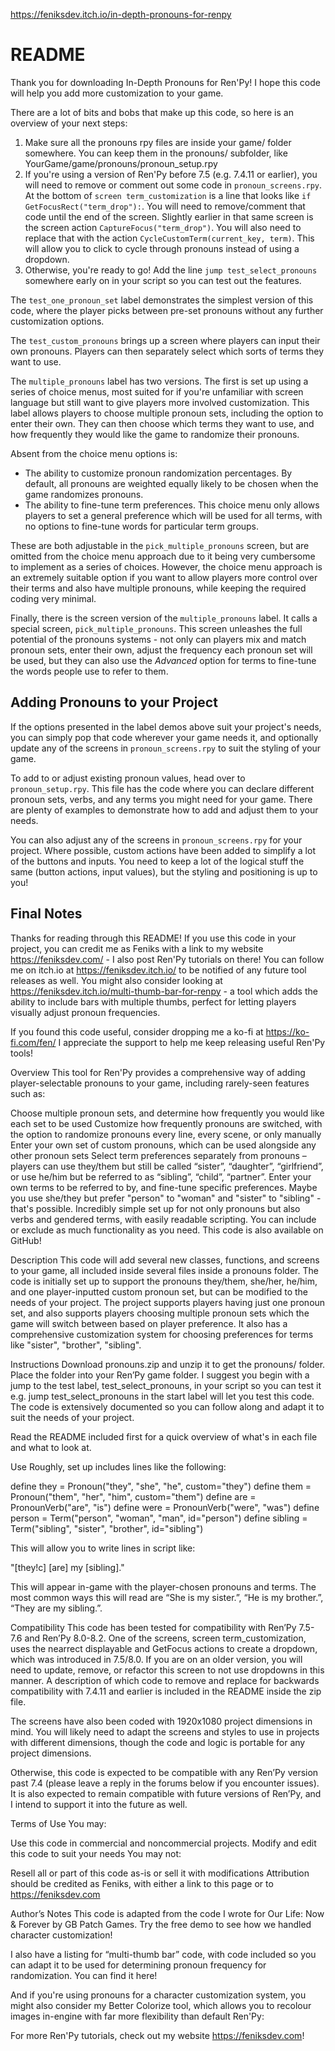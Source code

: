 https://feniksdev.itch.io/in-depth-pronouns-for-renpy
# README

Thank you for downloading In-Depth Pronouns for Ren'Py! I hope this code will help you add more customization to your game.

There are a lot of bits and bobs that make up this code, so here is an overview of your next steps:

1. Make sure all the pronouns rpy files are inside your game/ folder somewhere. You can keep them in the pronouns/ subfolder, like YourGame/game/pronouns/pronoun_setup.rpy
2. If you're using a version of Ren'Py before 7.5 (e.g. 7.4.11 or earlier), you will need to remove or comment out some code in `pronoun_screens.rpy`. At the bottom of `screen term_customization` is a line that looks like `if GetFocusRect("term_drop"):`. You will need to remove/comment that code until the end of the screen. Slightly earlier in that same screen is the screen action `CaptureFocus("term_drop")`. You will also need to replace that with the action `CycleCustomTerm(current_key, term)`. This will allow you to click to cycle through pronouns instead of using a dropdown.
3. Otherwise, you're ready to go! Add the line `jump test_select_pronouns` somewhere early on in your script so you can test out the features.

The `test_one_pronoun_set` label demonstrates the simplest version of this code, where the player picks between pre-set pronouns without any further customization options.

The `test_custom_pronouns` brings up a screen where players can input their own pronouns. Players can then separately select which sorts of terms they want to use.

The `multiple_pronouns` label has two versions. The first is set up using a series of choice menus, most suited for if you're unfamiliar with screen language but still want to give players more involved customization. This label allows players to choose multiple pronoun sets, including the option to enter their own. They can then choose which terms they want to use, and how frequently they would like the game to randomize their pronouns.

Absent from the choice menu options is:

- The ability to customize pronoun randomization percentages. By default, all pronouns are weighted equally likely to be chosen when the game randomizes pronouns.
- The ability to fine-tune term preferences. This choice menu only allows players to set a general preference which will be used for all terms, with no options to fine-tune words for particular term groups.

These are both adjustable in the `pick_multiple_pronouns` screen, but are omitted from the choice menu approach due to it being very cumbersome to implement as a series of choices. However, the choice menu approach is an extremely suitable option if you want to allow players more control over their terms and also have multiple pronouns, while keeping the required coding very minimal.

Finally, there is the screen version of the `multiple_pronouns` label. It calls a special screen, `pick_multiple_pronouns`. This screen unleashes the full potential of the pronouns systems - not only can players mix and match pronoun sets, enter their own, adjust the frequency each pronoun set will be used, but they can also use the *Advanced* option for terms to fine-tune the words people use to refer to them.

## Adding Pronouns to your Project

If the options presented in the label demos above suit your project's needs, you can simply pop that code wherever your game needs it, and optionally update any of the screens in `pronoun_screens.rpy` to suit the styling of your game.

To add to or adjust existing pronoun values, head over to `pronoun_setup.rpy`. This file has the code where you can declare different pronoun sets, verbs, and any terms you might need for your game. There are plenty of examples to demonstrate how to add and adjust them to your needs.

You can also adjust any of the screens in `pronoun_screens.rpy` for your project. Where possible, custom actions have been added to simplify a lot of the buttons and inputs. You need to keep a lot of the logical stuff the same (button actions, input values), but the styling and positioning is up to you!

## Final Notes

Thanks for reading through this README! If you use this code in your project, you can credit me as Feniks with a link to my website https://feniksdev.com/ - I also post Ren'Py tutorials on there! You can follow me on itch.io at https://feniksdev.itch.io/ to be notified of any future tool releases as well. You might also consider looking at https://feniksdev.itch.io/multi-thumb-bar-for-renpy - a tool which adds the ability to include bars with multiple thumbs, perfect for letting players visually adjust pronoun frequencies.

If you found this code useful, consider dropping me a ko-fi at https://ko-fi.com/fen/ I appreciate the support to help me keep releasing useful Ren'Py tools!









Overview
This tool for Ren'Py provides a comprehensive way of adding player-selectable pronouns to your game, including rarely-seen features such as:

Choose multiple pronoun sets, and determine how frequently you would like each set to be used
Customize how frequently pronouns are switched, with the option to randomize pronouns every line, every scene, or only manually
Enter your own set of custom pronouns, which can be used alongside any other pronoun sets
Select term preferences separately from pronouns – players can use they/them but still be called “sister”, “daughter”, “girlfriend”, or use he/him but be referred to as “sibling”, “child”, “partner”.
Enter your own terms to be referred to by, and fine-tune specific preferences. Maybe you use she/they but prefer "person" to "woman" and "sister" to "sibling" - that's possible.
Incredibly simple set up for not only pronouns but also verbs and gendered terms, with easily readable scripting. You can include or exclude as much functionality as you need.
This code is also available on GitHub!

Description
This code will add several new classes, functions, and screens to your game, all included inside several files inside a pronouns folder. The code is initially set up to support the pronouns they/them, she/her, he/him, and one player-inputted custom pronoun set, but can be modified to the needs of your project. The project supports players having just one pronoun set, and also supports players choosing multiple pronoun sets which the game will switch between based on player preference. It also has a comprehensive customization system for choosing preferences for terms like "sister", "brother", "sibling".

Instructions
Download pronouns.zip and unzip it to get the pronouns/ folder. Place the folder into your Ren’Py game folder. I suggest you begin with a jump to the test label, test_select_pronouns, in your script so you can test it e.g. jump test_select_pronouns in the start label will let you test this code. The code is extensively documented so you can follow along and adapt it to suit the needs of your project.

Read the README included first for a quick overview of what's in each file and what to look at.

Use
Roughly, set up includes lines like the following:

define they = Pronoun("they", "she", "he", custom="they")
define them = Pronoun("them", "her", "him", custom="them")
define are = PronounVerb("are", "is")
define were = PronounVerb("were", "was")
define person = Term("person", "woman", "man", id="person")
define sibling = Term("sibling", "sister", "brother", id="sibling")

This will allow you to write lines in script like:

"[they!c] [are] my [sibling]."

This will appear in-game with the player-chosen pronouns and terms. The most common ways this will read are “She is my sister.”, “He is my brother.”, “They are my sibling.”.

Compatibility
This code has been tested for compatibility with Ren’Py 7.5-7.6 and Ren’Py 8.0-8.2. One of the screens, screen term_customization, uses the nearrect displayable and GetFocus actions to create a dropdown, which was introduced in 7.5/8.0. If you are on an older version, you will need to update, remove, or refactor this screen to not use dropdowns in this manner. A description of which code to remove and replace for backwards compatibility with 7.4.11 and earlier is included in the README inside the zip file.

The screens have also been coded with 1920x1080 project dimensions in mind. You will likely need to adapt the screens and styles to use in projects with different dimensions, though the code and logic is portable for any project dimensions.

Otherwise, this code is expected to be compatible with any Ren’Py version past 7.4 (please leave a reply in the forums below if you encounter issues). It is also expected to remain compatible with future versions of Ren’Py, and I intend to support it into the future as well.

Terms of Use
You may:

Use this code in commercial and noncommercial projects.
Modify and edit this code to suit your needs
You may not:

Resell all or part of this code as-is or sell it with modifications
Attribution should be credited as Feniks, with either a link to this page or to https://feniksdev.com

Author’s Notes
This code is adapted from the code I wrote for Our Life: Now & Forever by GB Patch Games. Try the free demo to see how we handled character customization!


I also have a listing for “multi-thumb bar” code, with code included so you can adapt it to be used for determining pronoun frequency for randomization. You can find it here!





And if you're using pronouns for a character customization system, you might also consider my Better Colorize tool, which allows you to recolour images in-engine with far more flexibility than default Ren'Py:



For more Ren'Py tutorials, check out my website https://feniksdev.com!